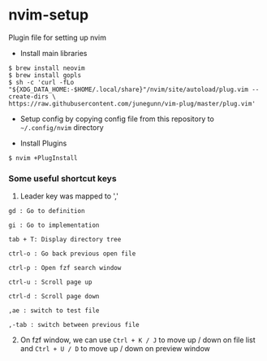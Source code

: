 # nvim-setup
Plugin file for setting up nvim

- Install main libraries

```
$ brew install neovim
$ brew install gopls
$ sh -c 'curl -fLo "${XDG_DATA_HOME:-$HOME/.local/share}"/nvim/site/autoload/plug.vim --create-dirs \
https://raw.githubusercontent.com/junegunn/vim-plug/master/plug.vim'
```

- Setup config by copying config file from this repository to `~/.config/nvim` directory

- Install Plugins

```
$ nvim +PlugInstall
```

### Some useful shortcut keys

1. Leader key was mapped to ','

```
gd : Go to definition

gi : Go to implementation

tab + T: Display directory tree

ctrl-o : Go back previous open file

ctrl-p : Open fzf search window

ctrl-u : Scroll page up

ctrl-d : Scroll page down

,ae : switch to test file

,-tab : switch between previous file
```

2. On fzf window, we can use `Ctrl + K / J` to move up / down on file list and `Ctrl + U / D` to move up / down on preview window

